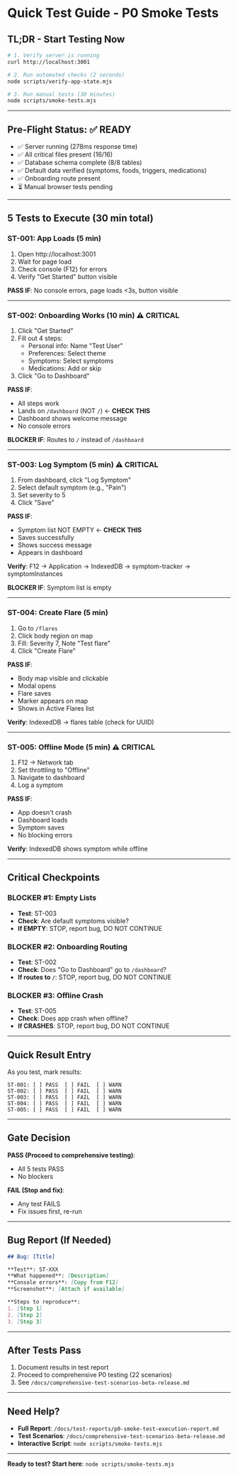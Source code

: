 # Quick Test Guide - P0 Smoke Tests

## TL;DR - Start Testing Now

```bash
# 1. Verify server is running
curl http://localhost:3001

# 2. Run automated checks (2 seconds)
node scripts/verify-app-state.mjs

# 3. Run manual tests (30 minutes)
node scripts/smoke-tests.mjs
```

---

## Pre-Flight Status: ✅ READY

- ✅ Server running (278ms response time)
- ✅ All critical files present (16/16)
- ✅ Database schema complete (8/8 tables)
- ✅ Default data verified (symptoms, foods, triggers, medications)
- ✅ Onboarding route present
- ⏳ Manual browser tests pending

---

## 5 Tests to Execute (30 min total)

### ST-001: App Loads (5 min)
1. Open http://localhost:3001
2. Wait for page load
3. Check console (F12) for errors
4. Verify "Get Started" button visible

**PASS IF**: No console errors, page loads <3s, button visible

---

### ST-002: Onboarding Works (10 min) ⚠️ CRITICAL
1. Click "Get Started"
2. Fill out 4 steps:
   - Personal info: Name "Test User"
   - Preferences: Select theme
   - Symptoms: Select symptoms
   - Medications: Add or skip
3. Click "Go to Dashboard"

**PASS IF**:
- All steps work
- Lands on `/dashboard` (NOT `/`) ← **CHECK THIS**
- Dashboard shows welcome message
- No console errors

**BLOCKER IF**: Routes to `/` instead of `/dashboard`

---

### ST-003: Log Symptom (5 min) ⚠️ CRITICAL
1. From dashboard, click "Log Symptom"
2. Select default symptom (e.g., "Pain")
3. Set severity to 5
4. Click "Save"

**PASS IF**:
- Symptom list NOT EMPTY ← **CHECK THIS**
- Saves successfully
- Shows success message
- Appears in dashboard

**Verify**: F12 → Application → IndexedDB → symptom-tracker → symptomInstances

**BLOCKER IF**: Symptom list is empty

---

### ST-004: Create Flare (5 min)
1. Go to `/flares`
2. Click body region on map
3. Fill: Severity 7, Note "Test flare"
4. Click "Create Flare"

**PASS IF**:
- Body map visible and clickable
- Modal opens
- Flare saves
- Marker appears on map
- Shows in Active Flares list

**Verify**: IndexedDB → flares table (check for UUID)

---

### ST-005: Offline Mode (5 min) ⚠️ CRITICAL
1. F12 → Network tab
2. Set throttling to "Offline"
3. Navigate to dashboard
4. Log a symptom

**PASS IF**:
- App doesn't crash
- Dashboard loads
- Symptom saves
- No blocking errors

**Verify**: IndexedDB shows symptom while offline

---

## Critical Checkpoints

### BLOCKER #1: Empty Lists
- **Test**: ST-003
- **Check**: Are default symptoms visible?
- **If EMPTY**: STOP, report bug, DO NOT CONTINUE

### BLOCKER #2: Onboarding Routing
- **Test**: ST-002
- **Check**: Does "Go to Dashboard" go to `/dashboard`?
- **If routes to `/`**: STOP, report bug, DO NOT CONTINUE

### BLOCKER #3: Offline Crash
- **Test**: ST-005
- **Check**: Does app crash when offline?
- **If CRASHES**: STOP, report bug, DO NOT CONTINUE

---

## Quick Result Entry

As you test, mark results:

```
ST-001: [ ] PASS  [ ] FAIL  [ ] WARN
ST-002: [ ] PASS  [ ] FAIL  [ ] WARN
ST-003: [ ] PASS  [ ] FAIL  [ ] WARN
ST-004: [ ] PASS  [ ] FAIL  [ ] WARN
ST-005: [ ] PASS  [ ] FAIL  [ ] WARN
```

---

## Gate Decision

**PASS (Proceed to comprehensive testing)**:
- All 5 tests PASS
- No blockers

**FAIL (Stop and fix)**:
- Any test FAILS
- Fix issues first, re-run

---

## Bug Report (If Needed)

```markdown
## Bug: [Title]

**Test**: ST-XXX
**What happened**: [Description]
**Console errors**: [Copy from F12]
**Screenshot**: [Attach if available]

**Steps to reproduce**:
1. [Step 1]
2. [Step 2]
3. [Step 3]
```

---

## After Tests Pass

1. Document results in test report
2. Proceed to comprehensive P0 testing (22 scenarios)
3. See `/docs/comprehensive-test-scenarios-beta-release.md`

---

## Need Help?

- **Full Report**: `/docs/test-reports/p0-smoke-test-execution-report.md`
- **Test Scenarios**: `/docs/comprehensive-test-scenarios-beta-release.md`
- **Interactive Script**: `node scripts/smoke-tests.mjs`

---

**Ready to test? Start here**: `node scripts/smoke-tests.mjs`
